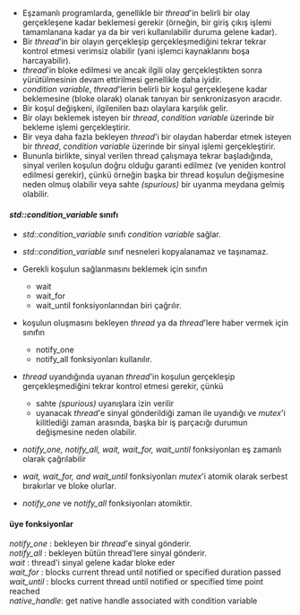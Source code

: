 + Eşzamanlı programlarda, genellikle bir _thread_'in belirli bir olay gerçekleşene kadar beklemesi gerekir (örneğin, bir giriş çıkış işlemi tamamlanana kadar ya da bir veri kullanılabilir duruma gelene kadar).
+ Bir _thread_'in bir olayın gerçekleşip gerçekleşmediğini tekrar tekrar kontrol etmesi verimsiz olabilir (yani işlemci kaynaklarını boşa harcayabilir).
+ _thread_'in bloke edilmesi ve ancak ilgili olay gerçekleştikten sonra yürütülmesinin devam ettirilmesi genellikle daha iyidir.
+ _condition variable_, _thread_'lerin belirli bir koşul gerçekleşene kadar beklemesine (bloke olarak) olanak tanıyan bir senkronizasyon aracıdır.
+ Bir koşul değişkeni, ilgilenilen bazı olaylara karşılık gelir.
+ Bir olayı beklemek isteyen bir _thread_, _condition variable_ üzerinde bir bekleme işlemi gerçekleştirir.
+ Bir veya daha fazla bekleyen _thread_'i bir olaydan haberdar etmek isteyen bir _thread_, _condition variable_ üzerinde bir sinyal işlemi gerçekleştirir.
+ Bununla birlikte, sinyal verilen thread çalışmaya tekrar başladığında, sinyal verilen koşulun doğru olduğu garanti edilmez (ve yeniden kontrol edilmesi gerekir), çünkü örneğin başka bir thread koşulun değişmesine neden olmuş olabilir veya sahte _(spurious)_ bir uyanma meydana gelmiş olabilir.

#### _std::condition_variable_ sınıfı
+ _std::condition_variable_ sınıfı _condition variable_ sağlar.
+ _std::condition_variable_ sınıf nesneleri kopyalanamaz ve taşınamaz.
+ Gerekli koşulun sağlanmasını beklemek için sınıfın
  - wait
  - wait_for
  - wait_until 
fonksiyonlarından biri çağrılır.

+ koşulun oluşmasını bekleyen _thread_ ya da _thread_'lere haber vermek için sınıfın
  - notify_one
  - notify_all 
fonksiyonları kullanılır.

+ _thread_ uyandığında uyanan _thread_'in koşulun gerçekleşip gerçekleşmediğini tekrar kontrol etmesi gerekir, çünkü
  - sahte _(spurious)_ uyanışlara izin verilir
  - uyanacak _thread_'e sinyal gönderildiği zaman ile uyandığı ve _mutex_'i kilitlediği zaman arasında, başka bir iş parçacığı durumun değişmesine neden olabilir.
+ _notify_one, notify_all, wait, wait_for, wait_until_ fonksiyonları eş zamanlı olarak çağrılabilir
+ _wait, wait_for, and wait_until_ fonksiyonları _mutex_'i atomik olarak serbest bırakırlar ve bloke olurlar.
+ _notify_one_ ve _notify_all_ fonksiyonları atomiktir.

#### üye fonksiyonlar

_notify_one_ : bekleyen bir _thread_'e sinyal gönderir. <br>
_notify_all_ : bekleyen bütün thread'lere sinyal gönderir. <br>
_wait_ : thread'i sinyal gelene kadar bloke eder <br>
_wait_for_ : blocks current thread until notified or specified duration passed<br>
_wait_until_ : blocks current thread until notified or specified time point reached<br>
_native_handle_: get native handle associated with condition variable<br>


